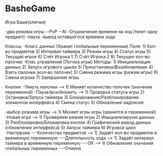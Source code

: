 # BasheGame
Игра Баше(спички)

-два режима игры
--PvP
--AI
-Ограничение времени на ход (тянет одну предмет)
-пауза
-вывод оставшегося времени хода

Классы:
-Класс данных (Хранит глобальные переменные)
	Поля:
	1) Кол-во предметов
	2) Интервал таймера
	3) Режим игры
	4) Статус игры
	5) Текущий игрок
	6) Счёт Игрока 1
	7) Счёт Игрока 2
	8) Текущее кол-во палочек
-Клас управления (Логика игры)
	Методы:
	1) Инициализация данных
	2) Запуск игрового цыкла
	3) Приостановка/Возобновление
	4) Взять палочки (кол-во палочек)
	5) Смена режима игры (режим игры)
	6) Смена игрока
	7) Завершение игры

Кнопки:
-Тянуть палочки -->
	1) Меняет количество палочек (значение переменной)
-Пауза/возобновить -->
	1) Проверка статуса игры
	2) Остановка/Запуск таймера
	3) Блокирование/Разблокирование элементов интерфейса
	4) Смена статус
	5) Обновление надписей
	
-выбор режима игры -->
	1) Меняет игры игры (хранится в переменной)
-Новая игра -->
	1) Проверяем режим игры
	2) Инициализируем данные
	3) Разблокировка/Блокировка кнопок
	4) Графический вывод данных (обновление интерфейса)
	5) Запуск таймера
	6) Игровой цикл
-Настрроки
---Количество предметов -->
	1) Задаёт кол-во предметов в временную переменную
---Длительность хода -->
	1) Задаёт интервал таймера в временную переменную
---ОК -->
	1) Обновление значений глобальных переменных
---Отмена
